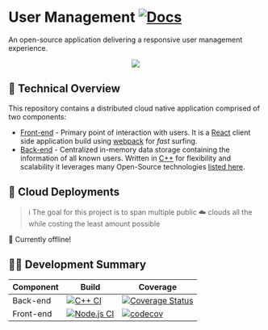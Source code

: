 # User Management [![Docs](https://img.shields.io/badge/API%20Documentation-master-blue)](https://prince-chrismc.github.io/user-management/)

An open-source application delivering a responsive user management experience.

<p align="center">
  <img src="https://raw.githubusercontent.com/prince-chrismc/user-management/master/docs/Screencast-2020-07-18-230754.gif">
</p>

## :microscope: Technical Overview

This repository contains a distributed cloud native application comprised of two components:

* [Front-end](web-app/) - Primary point of interaction with users. It is a [React](https://reactjs.org/) client side application build using [webpack](https://webpack.js.org) for _fast_ surfing.
* [Back-end](backend/) - Centralized in-memory data storage containing the information of all known users. Written in [C++](https://isocpp.org/) for flexibility and scalability it leverages many Open-Source technologies [listed here](backend/conan.lock).

## :rocket: Cloud Deployments

> :information_source: The goal for this project is to span multiple public :cloud: clouds all the while costing the least amount possible

:no_entry_sign: Currently offline!

## :man_scientist: Development Summary

| Component | Build | Coverage |
| --- | --- | --- |
| Back-end | [![C++ CI](https://github.com/prince-chrismc/user-management/workflows/C++%20CI/badge.svg)](https://github.com/prince-chrismc/user-management/actions?query=workflow%3A%22C%2B%2B+CI%22)| [![Coverage Status](https://coveralls.io/repos/github/prince-chrismc/user-management/badge.svg?branch=master)](https://coveralls.io/github/prince-chrismc/user-management?branch=master) |
| Front-end | [![Node.js CI](https://github.com/prince-chrismc/user-management/workflows/Node.js%20CI/badge.svg)](https://github.com/prince-chrismc/user-management/actions?query=workflow%3A%22Node.js+CI%22) | [![codecov](https://img.shields.io/codecov/c/github/prince-chrismc/user-management)](https://codecov.io/gh/prince-chrismc/user-management) |
